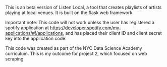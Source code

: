 This is an beta version of Listen Local, a tool that creates playlists of artists playing at local venues. It is built on the flask web framework.

Important note: This code will not work unless the user has registered a spotify application at https://developer.spotify.com/my-applications/#!/applications, and has placed their client ID and client secret key into the application code. 

This code was created as part of the NYC Data Science Academy curriculum. This is my outcome for project 2, which focused on web scraping. 
